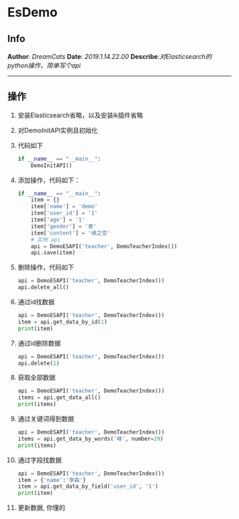 # EsDemo
## Info

**Author**: *DreamCats*
**Date**: *2019.1.14.22.00*
**Describe**:*对Elasticsearch的python操作，简单写个api*


-------
## 操作
1. 安装Elasticsearch省略，以及安装ik插件省略
2. 对DemoInitAPI实例且初始化
3. 代码如下

    ```python
    if __name__ == "__main__":
        DemoInitAPI()
    ```
4. 添加操作，代码如下：

    ```python
    if __name__ == "__main__":
        item = {}
        item['name'] = 'demo'
        item['user_id'] = '1'
        item['age'] = '1'
        item['gender'] = '男'
        item['content'] = '缘之空'
        # 实例 api
        api = DemoESAPI('teacher', DemoTeacherIndex())
        api.save(item)
    ```
5. 删除操作，代码如下

    ```python
    api = DemoESAPI('teacher', DemoTeacherIndex())
    api.delete_all()
    ```
6. 通过id找数据

    ```python
    api = DemoESAPI('teacher', DemoTeacherIndex())
    item = api.get_data_by_id(1)
    print(item)
    ```
7. 通过id删除数据

    ```python
    api = DemoESAPI('teacher', DemoTeacherIndex())
    api.delete(1)
    ```
8. 获取全部数据

    ```python
    api = DemoESAPI('teacher', DemoTeacherIndex())
    items = api.get_data_all()
    print(items)
    ```
9. 通过关键词得到数据

    ```python
    api = DemoESAPI('teacher', DemoTeacherIndex())
    items = api.get_data_by_words('峰', number=20)
    print(items)
    ```
10. 通过字段找数据

    ```python
    api = DemoESAPI('teacher', DemoTeacherIndex())
    item = {'name':'李森'}
    item = api.get_data_by_field('user_id', '1')
    print(item)
    ```
11. 更新数据, 你懂的    